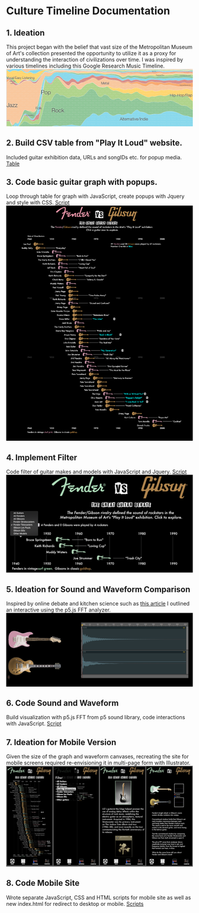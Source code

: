# Culture Timeline Documentation

## 1. Ideation 
This project began with the belief that vast size of the Metropolitan Museum of Art's collection presented the opportunity to utilize it as a proxy for understanding the interaction of civilizations over time. I was inspired by various timelines including this Google Research Music Timeline. ![Music Timeline](https://github.com/dangrunebaum/dangrunebaum.github.io/blob/master/met-quant/musictimelineoverview.png)

## 2. Build CSV table from "Play It Loud" website.
Included guitar exhibition data, URLs and songIDs etc. for popup media. 
[Table](https://github.com/dangrunebaum/dangrunebaum.github.io/blob/master/met-interactive/data/guitars.csv)

## 3. Code basic guitar graph with popups. 
Loop through table for graph with JavaScript, create popups with Jquery and style with CSS.
[Script](https://github.com/dangrunebaum/dangrunebaum.github.io/blob/master/met-qual/guitars.js)
![Graph](https://github.com/dangrunebaum/dangrunebaum.github.io/blob/master/met-qual/FENDER_VS_GIBSON_FINAL.png) 

## 4. Implement Filter
Code filter of guitar makes and models with JavaScript and Jquery.
[Script](https://github.com/dangrunebaum/dangrunebaum.github.io/blob/master/met-int/guitars.js)
![Filter view](https://github.com/dangrunebaum/dangrunebaum.github.io/blob/master/fender-vs-gibson/filter_view.png)

## 5. Ideation for Sound and Waveform Comparison 
Inspired by online debate and kitchen science such as [this article](https://www.cycfi.com/2013/11/sustain-myth-science/) I outlined an interactive using the p5.js FFT analyzer. ![Sound sketch](https://github.com/dangrunebaum/dangrunebaum.github.io/blob/master/fender-vs-gibson/waveform_ideation.png) 

## 6. Code Sound and Waveform 
Build visualization with p5.js FFT from p5 sound library, code interactions with JavaScript.
[Script](https://github.com/dangrunebaum/dangrunebaum.github.io/blob/master/met-int/guitars.js)

## 7. Ideation for Mobile Version 
Given the size of the graph and waveform canvases, recreating the site for mobile screens required re-envisioning it in multi-page form with Illustrator.
![Sketch](https://github.com/dangrunebaum/dangrunebaum.github.io/blob/master/fender-vs-gibson/mobile_ideation.png)

## 8. Code Mobile Site
Wrote separate JavaScript, CSS and HTML scripts for mobile site as well as new index.html for redirect to desktop or mobile. 
[Scripts](https://github.com/dangrunebaum/dangrunebaum.github.io/tree/master/fender-vs-gibson/met-mobile)

